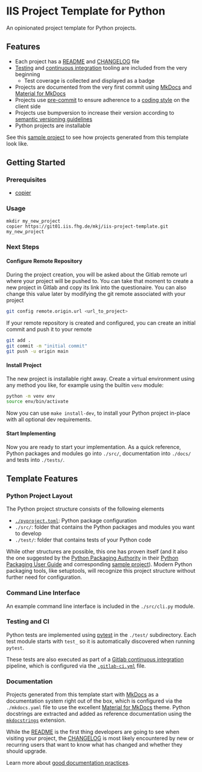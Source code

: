 # IIS Project Template for Python

An opinionated project template for Python projects.

## Features

* Each project has a [README][] and [CHANGELOG][] file
* [Testing][] and [continuous integration][ci] tooling are included from the very beginning
  * Test coverage is collected and displayed as a badge
* Projects are documented from the very first commit using [MkDocs][] and [Material for MkDocs][]
* Projects use [pre-commit][] to ensure adherence to a [coding style][] on the client side
* Projects use bumpversion to increase their version according to [semantic versioning guidelines][semver]
* Python projects are installable

See this [sample project](https://git01.iis.fhg.de/mkj/sample-project-defaults) to see how projects generated from this template look like.

## Getting Started

### Prerequisites

* [copier](https://github.com/copier-org/copier)

### Usage

```console
mkdir my_new_project
copier https://git01.iis.fhg.de/mkj/iis-project-template.git my_new_project
```

### Next Steps

#### Configure Remote Repository

During the project creation, you will be asked about the Gitlab remote url where your project will be pushed to. You can take that moment to create a new project in Gitlab and copy its link into the questionaire. You can also change this value later by modifying the git remote associated with your project

```sh
git config remote.origin.url <url_to_project>
```

If your remote repository is created and configured, you can create an initial commit and push it to your remote

```sh
git add .
git commit -m "initial commit"
git push -u origin main
```

#### Install Project

The new project is installable right away. Create a virtual environment using any method you like, for example using the builtin `venv` module:

```sh
python -m venv env
source env/bin/activate
```

Now you can use `make install-dev`, to install your Python project in-place with all optional dev requirements.

#### Start Implementing

Now you are ready to start your implementation. As a quick reference, Python packages and modules go into `./src/`, documentation into `./docs/` and tests into `./tests/`.

## Template Features

### Python Project Layout

The Python project structure consists of the following elements

* [`./pyproject.toml`][pyproject.toml]: Python package configuration
* `./src/`: folder that contains the Python packages and modules you want to develop
* `./test/`: folder that contains tests of your Python code

While other structures are possible, this one has proven itself (and it also the one suggested by the [Python Packaging Authority][pypa] in their [Python Packaging User Guide][] and corresponding [sample project][pypa sample project]). Modern Python packaging tools, like setuptools, will recognize this project structure without further need for configuration.

### Command Line Interface

An example command line interface is included in the `./src/cli.py` module.

### Testing and CI

Python tests are implemented using [pytest][] in the `./test/` subdirectory. Each test module starts with `test_` so it is automatically discovered when running `pytest`.

These tests are also executed as part of a [Gitlab continuous integration][gitlab ci] pipeline, which is configured via the [`.gitlab-ci.yml`][.gitlab-ci.yml] file.

### Documentation

Projects generated from this template start with [MkDocs][] as a documentation system right out of the box, which is configured via the `./mkdocs.yaml` file to use the excellent [Material for MkDocs][] theme. Python docstrings are extracted and added as reference documentation using the [`mkdocstrings`][mkdocstrings] extension.

While the [README][] is the first thing developers are going to see when visiting your project, the [CHANGELOG][] is most likely encountered by new or recurring users that want to know what has changed and whether they should upgrade.

Learn more about [good documentation practices][documentation].

[pre-commit]: https://pre-commit.com/
[semver]: https://semver.org/
[mkdocs]: https://www.mkdocs.org/
[material for mkdocs]: https://squidfunk.github.io/mkdocs-material/
[mkdocstrings]: https://mkdocstrings.github.io/
[pytest]: https://pytest.org/
[gitlab ci]: https://docs.gitlab.com/ee/ci/
[.gitlab-ci.yml]: https://docs.gitlab.com/ee/ci/yaml/gitlab_ci_yaml.html

[readme]: https://intern.iis.fhg.de/x/I5DPFQ
[changelog]: https://intern.iis.fhg.de/x/7jCzFQ
[testing]: https://intern.iis.fhg.de/x/DS9SFw
[ci]: https://intern.iis.fhg.de/x/DK6qG
[coding style]: https://intern.iis.fhg.de/x/ig6QFg
[documentation]: https://intern.iis.fhg.de/x/YoplGQ

[pyproject.toml]: https://pip.pypa.io/en/stable/reference/build-system/pyproject-toml/
[pypa]: https://www.pypa.io/en/latest/
[pypa sample project]: https://github.com/pypa/sampleproject
[Python Packaging User Guide]: https://packaging.python.org/en/latest/tutorials/packaging-projects/
